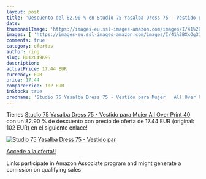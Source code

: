 ```yaml
---
layout: post
title: 'Descuento del 82.90 % en Studio 75 Yasalba Dress 75 - Vestido par'
date: 
thumbnailImage: 'https://images-eu.ssl-images-amazon.com/images/I/41%2BXxOg312L._SL200_.jpg'
images: [ 'https://images-eu.ssl-images-amazon.com/images/I/41%2BXxOg312L._SL200_.jpg' ]
comments: true
category: ofertas
author: ring
slug: B012C49K9S
description:
actualPrice: 17.44 EUR
currency: EUR
price: 17.44
comparePrice: 102 EUR
inStock: true
prodname: 'Studio 75 Yasalba Dress 75 - Vestido para Mujer   All Over Print   40'
---
```


Tienes [Studio 75 Yasalba Dress 75 - Vestido para Mujer   All Over Print   40](https://www.amazon.es/dp/B012C49K9S/?tag=tolees-21) con un 82.90 % de descuento con precio de oferta de 17.44 EUR (original: 102 EUR) en el siguiente enlace!

[![Studio 75 Yasalba Dress 75 - Vestido par](https://images-eu.ssl-images-amazon.com/images/I/41%2BXxOg312L._SL200_.jpg)](https://www.amazon.es/dp/B012C49K9S/?tag=tolees-21)

[Accede a la oferta!!](https://www.amazon.es/dp/B012C49K9S/?tag=tolees-21)

Links participate in Amazon Associate program and might generate a comission on qualifying sales


